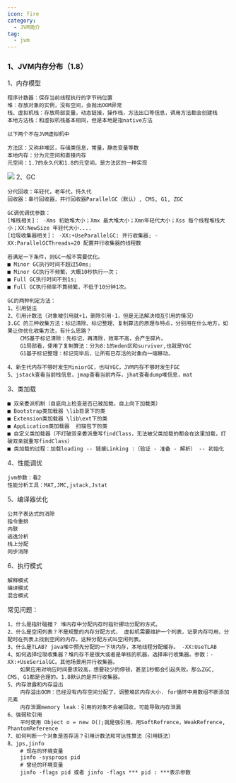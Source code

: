 ```yaml
---
icon: fire
category:
  - JVM简介
tag:
  - jvm
---
```


### 1、JVM内存分布（1.8）
1、内存模型

    程序计数器：保存当前线程执行的字节码位置
    堆：存放对象的实例，没有空间，会抛出OOM异常
    栈、虚拟机栈：存放局部变量，动态链接，操作栈，方法出口等信息，调用方法都会创建栈
    本地方法栈：和虚拟机栈基本相同，但是本地是指native方法

    以下两个不在JVM虚拟机中

    方法区：又称非堆区，存储类信息，常量，静态变量等数
    本地内存：分为元空间和直接内存
    元空间：1.7的永久代和1.8的元空间，是方法区的一种实现

![](https://wqknowledge.oss-cn-shenzhen.aliyuncs.com/blog/jvm2.jpg)
2、GC

    分代回收：年轻代，老年代，持久代
    回收器：串行回收器，并行回收器ParallelGC（默认）, CMS, G1, ZGC
    
    GC调优调优参数：
    [堆栈相关]： -Xms 初始堆大小；Xmx 最大堆大小；Xmn年轻代大小；Xss 每个线程堆栈大小；XX:NewSize 年轻代大小....
    [垃圾收集器相关]： -XX:+UseParallelGC: 并行收集器; -XX:ParallelGCThreads=20 配置并行收集器的线程数

    若满足一下条件，则GC一般不需要优化。
    ■ Minor GC执行时间不超过50ms;
    ■ Minor GC执行不频繁，大概10秒执行一次；
    ■ Full GC执行时间不到1s;
    ■ Full GC执行频率不算频繁，不低于10分钟1次。

    GC的两种判定方法：
    1、引用链法
    2、引用计数法（对象被引用就+1，删除引用-1，但是无法解决相互引用的情况）
    3.GC 的三种收集方法：标记清除、标记整理、复制算法的原理与特点，分别用在什么地方，如果让你优化收集方法，有什么思路？
        CMS基于标记清除：先标记，再清除，效率不高，会产生碎片。
        G1局部看，使用了复制算法：分为8:1的eden区和surviver,也就是YGC
        G1基于标记整理：标记完毕后，让所有已存活的对象向一端移动。

    4、新生代内存不够时发生MiniorGC，也叫YGC，JVM内存不够时发生FGC
    5、jstack查看当前栈信息，jmap查看当前内存，jhat查看dump堆信息，mat

3、类加载

    ■ 双亲委派机制（自底向上检查是否已被加载，自上向下加载类）
    ■ Bootstrap类加载器 \lib目录下的类
    ■ Extension类加载器 \lib\ext下的类
    ■ AppLication类加载器  扫描包下的类
    ■ 自定义类加载器（不打破双亲委派重写findClass，无法被父类加载的都会在这里加载，打破双亲就重写findClass）
    ■ 类加载的过程：加载loading -- 链接Linking :（验证 - 准备 - 解析） -- 初始化

4、性能调优

    jvm参数：看2
    性能分析工具：MAT,JMC,jstack,Jstat

5、编译器优化

    公共子表达式的消除
    指令重排
    内联
    逃逸分析
    栈上分配
    同步消除

6、执行模式

    解释模式
    编译模式
    混合模式


常见问题：

    1、什么是指针碰撞？ 堆内存中分配内存时指针挪动分配的方式。
    2、什么是空闲列表？不是规整的内存分配方式， 虚拟机需要维护一个列表，记录内存可用，分配时在列表上找到空闲的内存。这种分配方式叫空闲列表。
    3、什么是TLAB? java堆中预先分配的一下块内存，本地线程分配缓存。 -XX:UseTLAB
    4、如何选择垃圾收集器？堆内存不是很大或者是单核的机器，选择串行收集器。参数：-XX:+UseSerialGC。其他场景用并行收集器。
        如果应用对响应时间要求较高，想要较少的停顿，甚至1秒都会引起失败。那么ZGC, CMS, G1都是合理的。1.8默认的是并行收集器。
    5、内存泄露和内存溢出
        内存溢出OOM：已经没有内存空间分配了，调整堆区内存大小. for循环中用数组不断添加元素
        内存泄漏memory leak：引用的对象不会被回收，可能导致内存泄漏
    6、强弱软引用
        平时使用 Object o = new O();就是强引用，用SoftRefrence，WeakRefrence, PhantomReference
    7、如何判断一个对象是否存活？引用计数法和可达性算法（引用链法）
    8、jps,jinfo
        # 现在的环境变量
        jinfo -sysprops pid
        # 曾经的环境变量
        jinfo -flags pid 或者 jinfo -flags *** pid : ***表示参数